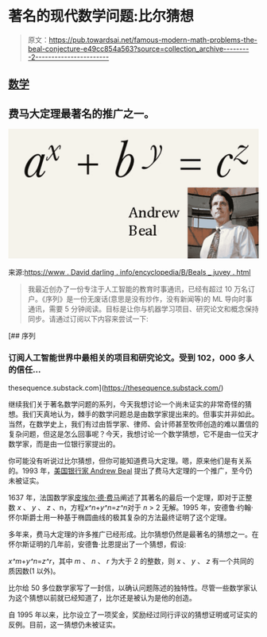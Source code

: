 # 著名的现代数学问题:比尔猜想

> 原文：<https://pub.towardsai.net/famous-modern-math-problems-the-beal-conjecture-e49cc854a563?source=collection_archive---------2----------------------->

## [数学](https://towardsai.net/p/category/mathematics)

## 费马大定理最著名的推广之一。

![](img/ad0453d8ca2374443376470aacdf59da.png)

来源:[https://www . David darling . info/encyclopedia/B/Beals _ juvey . html](https://www.daviddarling.info/encyclopedia/B/Beals_conjecture.html)

> 我最近创办了一份专注于人工智能的教育时事通讯，已经有超过 10 万名订户。《序列》是一份无废话(意思是没有炒作，没有新闻等)的 ML 导向时事通讯，需要 5 分钟阅读。目标是让你与机器学习项目、研究论文和概念保持同步。请通过订阅以下内容来尝试一下:

[](https://thesequence.substack.com/) [## 序列

### 订阅人工智能世界中最相关的项目和研究论文。受到 102，000 多人的信任…

thesequence.substack.com](https://thesequence.substack.com/) 

继续我们关于著名数学问题的系列，今天我想讨论一个尚未证实的非常奇怪的猜想。我们天真地认为，棘手的数学问题总是由数学家提出来的。但事实并非如此。当然，在数学史上，我们有过由哲学家、律师、会计师甚至牧师创造的难以置信的复杂问题，但这是怎么回事呢？今天，我想讨论一个数学猜想，它不是由一位天才数学家，而是由一位银行家提出的。

你可能没有听说过比尔猜想，但你可能知道费马大定理。嗯，原来他们是有关系的。1993 年，[美国银行家 Andrew Beal](https://en.wikipedia.org/wiki/Andrew_Beal) 提出了费马大定理的一个推广，至今仍未被证实。

1637 年，法国数学家[皮埃尔·德·费马](https://www.britannica.com/biography/Pierre-de-Fermat)阐述了其著名的最后一个定理，即对于正整数 *x* 、 *y* 、 *z* 、n，方程*x^n*+*y^n*=*z^n*对于 *n* > 2 无解。1995 年，安德鲁·约翰·怀尔斯爵士用一种基于椭圆曲线的极其复杂的方法最终证明了这个定理。

多年来，费马大定理的许多推广已经形成。比尔猜想仍然是最著名的猜想之一。在怀尔斯证明的几年前，安德鲁·比恩提出了一个猜想，假设:

*x^m*+*y^n*=*z^r*，其中 *m* 、 *n* 、 *r* 为大于 2 的整数，则 *x* 、 *y* 、 *z* 有一个共同的质因数(1 以外)。

比尔给 50 多位数学家写了一封信，以确认问题陈述的独特性。尽管一些数学家认为这个猜想以前就已经知道了，比尔还是被认为是他的创造。

自 1995 年以来，比尔设立了一项奖金，奖励经过同行评议的猜想证明或可证实的反例。目前，这一猜想仍未被证实。